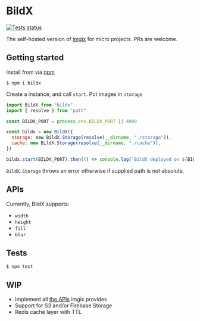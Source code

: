 # BildX

[![Tests status](https://github.com/adamazad/bildx/workflows/Tests/badge.svg)](https://github.com/adamazad/bildx/actions)

The self-hosted version of [imgix](https://imgix.com/) for micro projects. PRs are welcome.

## Getting started

Install from via [npm](https://npmjs.com/package/bildx)

```
$ npm i bildx
```

Create a instance, and call `start`. Put images in `storage`

```javascript
import BildX from "bildx"
import { resolve } from "path"

const BILDX_PORT = process.env.BILDX_PORT || 4000

const bildx = new BildX({
  storage: new BildX.Storage(resolve(__dirname, "./storage")),
  cache: new BildX.Storage(resolve(__dirname, "./cache")),
})

bildx.start(BILDX_PORT).then(() => console.log(`BildX deployed on ${BILDX_PORT}`)
```

`BildX.Storage` throws an error otherwise if supplied path is not absolute.

## APIs

Currently, BildX supports:

- `width`
- `height`
- `fill`
- `blur`

## Tests

```
$ npm test
```

## WIP

- Implement all [the APIs](https://docs.imgix.com/apis/url) imgix provides
- Support for S3 and/or Firebase Storage
- Redis cache layer with TTL
